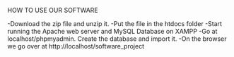 HOW TO USE OUR SOFTWARE

-Download the zip file and unzip it.
-Put the file in the htdocs folder
-Start running the Apache web server and MySQL Database on XAMPP
-Go at localhost/phpmyadmin. Create the database and import it.
-On the browser we go over at http://localhost/software_project

